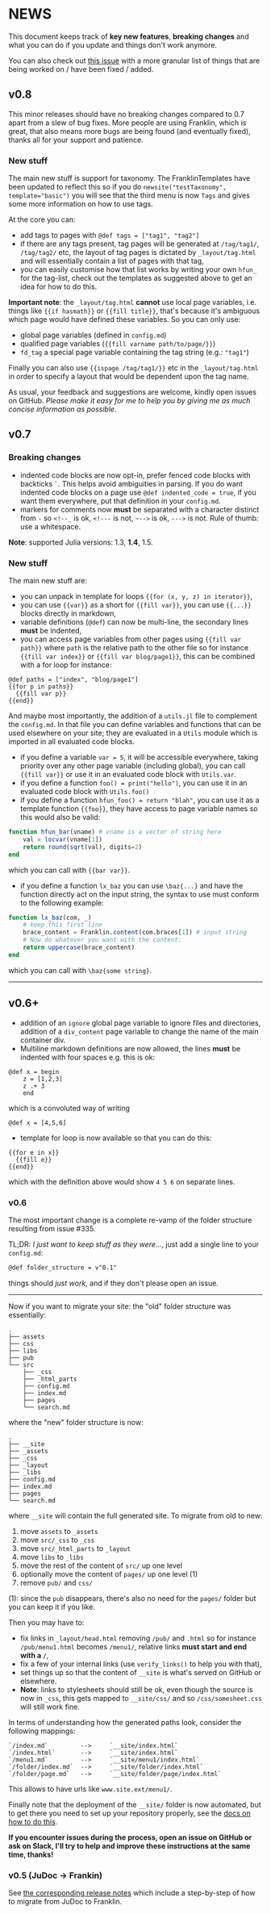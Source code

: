 # NEWS

This document keeps track of **key new features**, **breaking changes** and what you can do if you update and things don't work anymore.

You can also check out [this issue](https://github.com/tlienart/Franklin.jl/issues/323) with a more granular list of things that are being worked on / have been fixed / added.

## v0.8

This minor releases should have no breaking changes compared to 0.7 apart from a slew of bug fixes.
More people are using Franklin, which is great, that also means more bugs are being found (and eventually fixed), thanks all for your support and patience.

### New stuff

The main new stuff is support for taxonomy. The FranklinTemplates have been updated to reflect this so if you do `newsite("testTaxonomy", template="basic")` you will see that the third menu is now `Tags` and gives some more information on how to  use tags.

At the core you can:

* add tags to pages with `@def tags = ["tag1", "tag2"]`
* if there are any tags present, tag pages will be generated at `/tag/tag1/`, `/tag/tag2/` etc, the layout of tag pages is dictated by `_layout/tag.html` and will essentially contain a list of pages with that tag,
* you can easily customise how that list works by writing your own `hfun_` for the tag-list, check out the templates as suggested above to get an idea for how to do this.

**Important note**: the `_layout/tag.html` **cannot** use local page variables, i.e. things like `{{if hasmath}}` or `{{fill title}}`, that's because it's ambiguous which page would have defined these variables. So you can only use:

* global page variables (defined in `config.md`)
* qualified page variables (`{{fill varname path/to/page/}}`)
* `fd_tag` a special page variable containing the tag string (e.g.: `"tag1"`)

Finally  you can also use `{{ispage /tag/tag1/}}` etc in the `_layout/tag.html` in order to specify a layout that would be dependent upon the tag name.

As usual, your feedback and suggestions are welcome, kindly open issues on GitHub. _Please make it easy for me to help you by giving me as much concise information as possible_. 

## v0.7

### Breaking changes

* indented code blocks are now opt-in, prefer fenced code blocks with backticks `` ` ``. This helps avoid ambiguities in parsing. If you do want indented code blocks on a page use `@def indented_code = true`, if you want them everywhere, put that definition in your `config.md`.
* markers for comments now **must** be separated with a character distinct from `-` so `<!--_` is ok, `<!---` is not, `~-->` is ok, `--->` is not. Rule of thumb: use a whitespace.

**Note**: supported Julia versions: 1.3, **1.4**, 1.5.

### New stuff

The main new stuff are:

* you can unpack in template for loops `{{for (x, y, z) in iterator}}`,
* you can use `{{var}}` as a short for `{{fill var}}`, you can use `{{...}}` blocks directly in markdown,
* variable definitions (`@def`) can now be multi-line, the secondary lines **must** be indented,
* you can access page variables from other pages using `{{fill var path}}` where `path` is the relative path to the other file so for instance `{{fill var index}}` or `{{fill var blog/page1}}`, this can be combined with a for loop for instance:

```
@def paths = ["index", "blog/page1"]
{{for p in paths}}
  {{fill var p}}
{{end}}
```

And maybe most importantly, the addition of a `utils.jl` file to complement the `config.md`. In that file you can define variables and functions that can be used elsewhere on your site; they are evaluated in a `Utils` module which is imported in all evaluated code blocks.

* if you define a variable `var = 5`, it will be accessible everywhere, taking priority over any other page variable (including global), you can call `{{fill var}}` or use it in an evaluated code block with `Utils.var`.
* if you define a function `foo() = print("hello")`, you can use it in an evaluated code block with  `Utils.foo()`
* if you define a function `hfun_foo() = return "blah"`, you can use it as a template function `{{foo}}`, they have access to page variable names so this would also be valid:

```julia
function hfun_bar(vname) # vname is a vector of string here
    val = locvar(vname[1])
    return round(sqrt(val), digits=2)
end
```

which you can call with `{{bar var}}`.

* if you define a function `lx_baz` you can use `\baz{...}` and have the function directly act on the input string, the syntax to use must conform to the following example:

```julia
function lx_baz(com, _)
    # keep this first line
    brace_content = Franklin.content(com.braces[1]) # input string
    # Now do whatever you want with the content:
    return uppercase(brace_content)
end
```

which you can call with `\baz{some string}`.



---

## v0.6+

* addition of an `ignore` global page variable to ignore files and directories, addition of a `div_content` page variable to change the name of the main container div.
* Multiline markdown definitions are now allowed, the lines **must** be indented with four spaces e.g. this is ok:

```
@def x = begin
    z = [1,2,3]
    z .+ 3
    end
```

which is a convoluted way of writing

```
@def x = [4,5,6]
```

* template for loop is now available so that you can do this:

```
{{for e in x}}
  {{fill e}}
{{end}}
```

which with the definition above would show `4 5 6` on separate lines.

### v0.6

The most important change is a complete re-vamp of the folder structure resulting from issue #335.

TL;DR: _I just want to keep stuff as they were..._, just add a single line to your `config.md`:

```markdown
@def folder_structure = v"0.1"
```

things should _just work_, and if they don't please open an issue.

---

Now if you want to migrate your site: the "old" folder structure was essentially:

```
.
├── assets
├── css
├── libs
├── pub
└── src
    ├── _css
    ├── _html_parts
    ├── config.md
    ├── index.md
    ├── pages
    └── search.md
```

where the "new" folder structure is now:

```
.
├── __site
├── _assets
├── _css
├── _layout
├── _libs
├── config.md
├── index.md
├── pages
└── search.md
```

where `__site` will contain the full generated site. To migrate from old to new:

1. move `assets` to `_assets`
1. move `src/_css` to `_css`
1. move `src/_html_parts` to `_layout`
1. move `libs` to `_libs`
1. move the rest of the content of `src/` up one level
1. optionally move the content of `pages/` up one level (1)
1. remove `pub/` and `css/`

(1): since the `pub` disappears, there's also no need for the `pages/` folder but you can keep it if you like.

Then you may have to:

- fix links in `_layout/head.html` removing `/pub/` and `.html` so for instance `/pub/menu1.html` becomes `/menu1/`, relative links **must start and end with a `/`**,
- fix a few of your internal links (use `verify_links()` to help you with that),
- set things up so that the content of  `__site` is what's served on GitHub or elsewhere.
- **Note**: links to stylesheets should still be ok, even though the source is now in `_css`, this gets mapped to `__site/css/` and so `/css/somesheet.css` will still work fine.

In terms of understanding how the generated paths look, consider the following mappings:

```
`/index.md`         -->     `__site/index.html`
`/index.html`       -->     `__site/index.html`
`/menu1.md`         -->     `__site/menu1/index.html`
`/folder/index.md`  -->     `__site/folder/index.html`
`/folder/page.md`   -->     `__site/folder/page/index.html`
```

This allows to have urls like `www.site.ext/menu1/`.

Finally note that the deployment of the `__site/` folder is now automated, but to get there you need to set up your repository properly, see the [docs on how to do this](https://franklinjl.org/workflow/deploy/).

**If you encounter issues during the process, open an issue on  GitHub or ask on Slack, I'll try to help and improve these instructions at the same time, thanks!**

### v0.5 (JuDoc -> Frankin)

See [the corresponding release notes](https://github.com/tlienart/Franklin.jl/releases/tag/v0.5.0) which include a step-by-step of how to migrate from JuDoc to Franklin.
